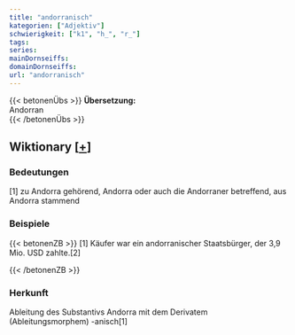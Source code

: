 ```yaml
---
title: "andorranisch"
kategorien: ["Adjektiv"]
schwierigkeit: ["k1", "h_", "r_"]
tags:
series:
mainDornseiffs:
domainDornseiffs:
url: "andorranisch"
---
```


{{< betonenÜbs >}}
**Übersetzung:**  
Andorran  
{{< /betonenÜbs >}}

## Wiktionary [[+](https://de.wiktionary.org/wiki/andorranisch)]

### Bedeutungen
[1] zu Andorra gehörend, Andorra oder auch die Andorraner betreffend, aus Andorra stammend  

### Beispiele
{{< betonenZB >}}
[1] Käufer war ein andorranischer Staatsbürger, der 3,9 Mio. USD zahlte.[2]  

{{< /betonenZB >}}
### Herkunft
Ableitung des Substantivs Andorra mit dem Derivatem (Ableitungsmorphem) -anisch[1]  


